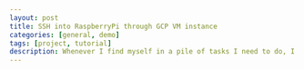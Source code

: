 ```yaml
---
layout: post
title: SSH into RaspberryPi through GCP VM instance
categories: [general, demo]
tags: [project, tutorial]
description: Whenever I find myself in a pile of tasks I need to do, I always take some time to sidetrack myself...
---
```


